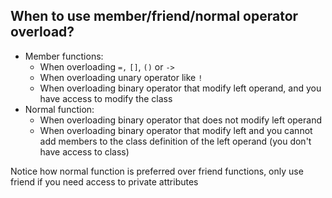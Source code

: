 ## When to use member/friend/normal operator overload?
- Member functions:
  - When overloading `=,` `[]`, `()` or `->`
  - When overloading unary operator like `!`
  - When overloading binary operator that modify left operand, and you have access to modify the class
- Normal function:
  - When overloading binary operator that does not modify left operand
  - When overloading binary operator that modify left and you cannot add members to the class definition of the left operand (you don't have access to class)

Notice how normal function is preferred over friend functions, only use friend if you need access to private attributes